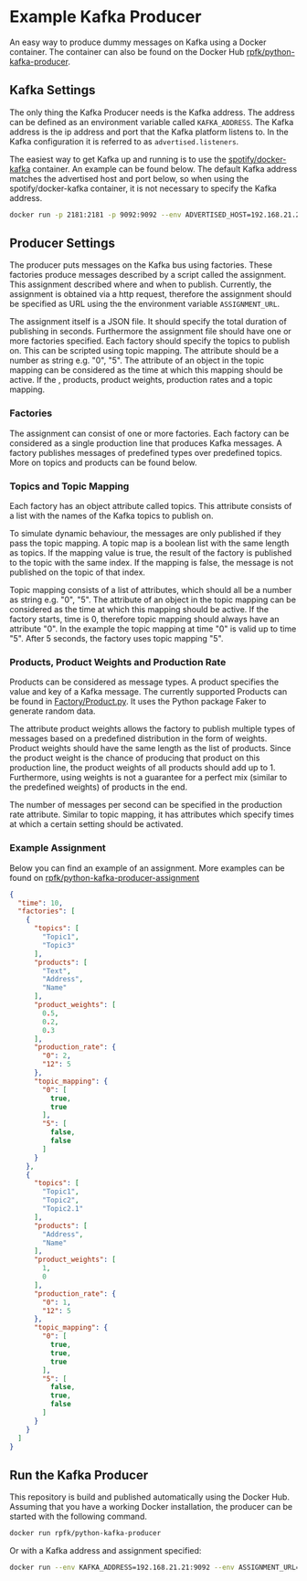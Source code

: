 # Example Kafka Producer

An easy way to produce dummy messages on Kafka using a Docker container. The container can also be found on the Docker Hub [rpfk/python-kafka-producer](https://hub.docker.com/r/rpfk/python-kafka-producer/).

## Kafka Settings

The only thing the Kafka Producer needs is the Kafka address. The address can be defined as an environment variable called `KAFKA_ADDRESS`. The Kafka address is the ip address and port that the Kafka platform listens to. In the Kafka configuration it is referred to as `advertised.listeners`. 

The easiest way to get Kafka up and running is to use the [spotify/docker-kafka](https://github.com/spotify/docker-kafka) container. An example can be found below. The default Kafka address matches the advertised host and port below, so when using the spotify/docker-kafka container, it is not necessary to specify the Kafka address.

```sh
docker run -p 2181:2181 -p 9092:9092 --env ADVERTISED_HOST=192.168.21.21 --env ADVERTISED_PORT=9092 spotify/kafka
```

## Producer Settings

The producer puts messages on the Kafka bus using factories. These factories produce messages described by a script called the assignment. This assignment described where and when to publish. Currently, the assignment is obtained via a http request, therefore the assignment should be specified as URL using the the environment variable `ASSIGNMENT_URL`.

The assignment itself is a JSON file. It should specify the total duration of publishing in seconds. Furthermore the assignment file should have one or more factories specified. Each factory should specify the topics to publish on. This can be scripted using topic mapping. The attribute should be a number as string e.g. "0", "5". The attribute of an object in the topic mapping can be considered as the time at which this mapping should be active. If the , products, product weights, production rates and a topic mapping.  

### Factories

The assignment can consist of one or more factories. Each factory can be considered as a single production line that produces Kafka messages. A factory publishes messages of predefined types over predefined topics. More on topics and products can be found below. 

### Topics and Topic Mapping

Each factory has an object attribute called topics. This attribute consists of a list with the names of the Kafka topics to publish on.

To simulate dynamic behaviour, the messages are only published if they pass the topic mapping. A topic map is a boolean list with the same length as topics. If the mapping value is true, the result of the factory is published to the topic with the same index. If the mapping is false, the message is not published on the topic of that index.

Topic mapping consists of a list of attributes, which should all be a number as string e.g. "0", "5". The attribute of an object in the topic mapping can be considered as the time at which this mapping should be active. If the factory starts, time is 0, therefore topic mapping should always have an attribute "0". In the example the topic mapping at time "0" is valid up to time "5". After 5 seconds, the factory uses topic mapping "5".

### Products, Product Weights and Production Rate

Products can be considered as message types. A product specifies the value and key of a Kafka message. The currently supported Products can be found in [Factory/Product.py](https://github.com/rpfk/python-kafka-producer/blob/master/Factory/Product.py). It uses the Python package Faker to generate random data. 

The attribute product weights allows the factory to publish multiple types of messages based on a predefined distribution in the form of weights. Product weights should have the same length as the list of products. Since the product weight is the chance of producing that product on this production line, the product weights of all products should add up to 1. Furthermore, using weights is not a guarantee for a perfect mix (similar to the predefined weights) of products in the end.   

The number of messages per second can be specified in the production rate attribute. Similar to topic mapping, it has attributes which specify times at which a certain setting should be activated.

### Example Assignment

Below you can find an example of an assignment. More examples can be found on [rpfk/python-kafka-producer-assignment](https://github.com/rpfk/python-kafka-producer-assignment)

```json
{
  "time": 10,
  "factories": [
    {
      "topics": [
        "Topic1",
        "Topic3"
      ],
      "products": [
        "Text",
        "Address",
        "Name"
      ],
      "product_weights": [
        0.5,
        0.2,
        0.3
      ],
      "production_rate": {
        "0": 2,
        "12": 5
      },
      "topic_mapping": {
        "0": [
          true,
          true
        ],
        "5": [
          false,
          false
        ]
      }
    },
    {
      "topics": [
        "Topic1",
        "Topic2",
        "Topic2.1"
      ],
      "products": [
        "Address",
        "Name"
      ],
      "product_weights": [
        1,
        0
      ],
      "production_rate": {
        "0": 1,
        "12": 5
      },
      "topic_mapping": {
        "0": [
          true,
          true,
          true
        ],
        "5": [
          false,
          true,
          false
        ]
      }
    }
  ]
}
```

## Run the Kafka Producer

This repository is build and published automatically using the Docker Hub. Assuming that you have a working Docker installation, the producer can be started with the following command.

```sh
docker run rpfk/python-kafka-producer
```

Or with a Kafka address and assignment specified:

```sh
docker run --env KAFKA_ADDRESS=192.168.21.21:9092 --env ASSIGNMENT_URL='https://raw.githubusercontent.com/rpfk/python-kafka-producer-assignment/rpfk-test-600/assignment.json' rpfk/python-kafka-producer
```
